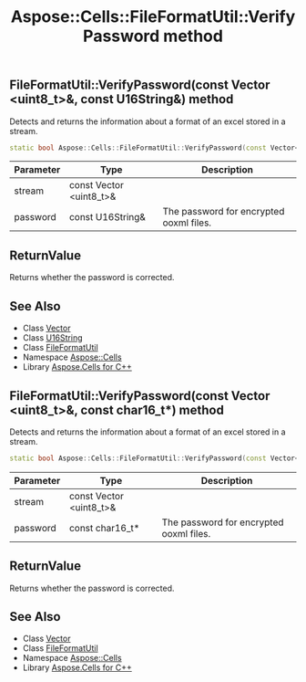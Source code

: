 ﻿---
title: Aspose::Cells::FileFormatUtil::VerifyPassword method
linktitle: VerifyPassword
second_title: Aspose.Cells for C++ API Reference
description: 'Aspose::Cells::FileFormatUtil::VerifyPassword method. Detects and returns the information about a format of an excel stored in a stream in C++.'
type: docs
weight: 200
url: /cpp/aspose.cells/fileformatutil/verifypassword/
---
## FileFormatUtil::VerifyPassword(const Vector \<uint8_t\>\&, const U16String\&) method


Detects and returns the information about a format of an excel stored in a stream.

```cpp
static bool Aspose::Cells::FileFormatUtil::VerifyPassword(const Vector<uint8_t> &stream, const U16String &password)
```


| Parameter | Type | Description |
| --- | --- | --- |
| stream | const Vector \<uint8_t\>\& |  |
| password | const U16String\& | The password for encrypted ooxml files. |

## ReturnValue

Returns whether the password is corrected.

## See Also

* Class [Vector](../../vector/)
* Class [U16String](../../u16string/)
* Class [FileFormatUtil](../)
* Namespace [Aspose::Cells](../../)
* Library [Aspose.Cells for C++](../../../)
## FileFormatUtil::VerifyPassword(const Vector \<uint8_t\>\&, const char16_t*) method


Detects and returns the information about a format of an excel stored in a stream.

```cpp
static bool Aspose::Cells::FileFormatUtil::VerifyPassword(const Vector<uint8_t> &stream, const char16_t *password)
```


| Parameter | Type | Description |
| --- | --- | --- |
| stream | const Vector \<uint8_t\>\& |  |
| password | const char16_t* | The password for encrypted ooxml files. |

## ReturnValue

Returns whether the password is corrected.

## See Also

* Class [Vector](../../vector/)
* Class [FileFormatUtil](../)
* Namespace [Aspose::Cells](../../)
* Library [Aspose.Cells for C++](../../../)

